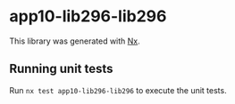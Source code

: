 # app10-lib296-lib296

This library was generated with [Nx](https://nx.dev).

## Running unit tests

Run `nx test app10-lib296-lib296` to execute the unit tests.
